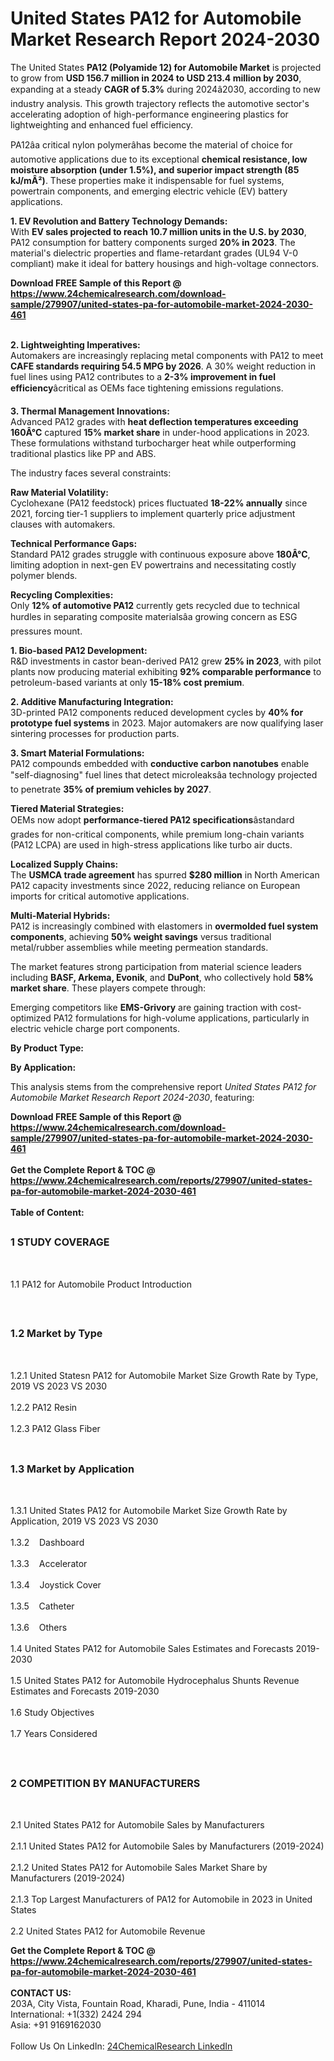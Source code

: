 <h1>United States PA12 for Automobile Market Research Report 2024-2030</h1><p>The United States <strong>PA12 (Polyamide 12) for Automobile Market</strong> is projected to grow from <strong>USD 156.7 million in 2024 to USD 213.4 million by 2030</strong>, expanding at a steady <strong>CAGR of 5.3%</strong> during 2024â2030, according to new industry analysis. This growth trajectory reflects the automotive sector's accelerating adoption of high-performance engineering plastics for lightweighting and enhanced fuel efficiency.</p><p>PA12âa critical nylon polymerâhas become the material of choice for automotive applications due to its exceptional <strong>chemical resistance, low moisture absorption (under 1.5%), and superior impact strength (85 kJ/mÂ²)</strong>. These properties make it indispensable for fuel systems, powertrain components, and emerging electric vehicle (EV) battery applications.</p><p><strong>1. EV Revolution and Battery Technology Demands:</strong><br>
With <strong>EV sales projected to reach 10.7 million units in the U.S. by 2030</strong>, PA12 consumption for battery components surged <strong>20% in 2023</strong>. The material's dielectric properties and flame-retardant grades (UL94 V-0 compliant) make it ideal for battery housings and high-voltage connectors.</p><div><b>Download FREE Sample of this Report @ 
            <a href="https://www.24chemicalresearch.com/download-sample/279907/united-states-pa-for-automobile-market-2024-2030-461">
            https://www.24chemicalresearch.com/download-sample/279907/united-states-pa-for-automobile-market-2024-2030-461</a></b></div><br><p><strong>2. Lightweighting Imperatives:</strong><br>
Automakers are increasingly replacing metal components with PA12 to meet <strong>CAFE standards requiring 54.5 MPG by 2026</strong>. A 30% weight reduction in fuel lines using PA12 contributes to a <strong>2-3% improvement in fuel efficiency</strong>âcritical as OEMs face tightening emissions regulations.</p><p><strong>3. Thermal Management Innovations:</strong><br>
Advanced PA12 grades with <strong>heat deflection temperatures exceeding 160Â°C</strong> captured <strong>15% market share</strong> in under-hood applications in 2023. These formulations withstand turbocharger heat while outperforming traditional plastics like PP and ABS.</p><p>The industry faces several constraints:</p><p><strong>Raw Material Volatility:</strong> <br>
Cyclohexane (PA12 feedstock) prices fluctuated <strong>18-22% annually</strong> since 2021, forcing tier-1 suppliers to implement quarterly price adjustment clauses with automakers.</p><p><strong>Technical Performance Gaps:</strong><br>Standard PA12 grades struggle with continuous exposure above <strong>180Â°C</strong>, limiting adoption in next-gen EV powertrains and necessitating costly polymer blends.</p><p><strong>Recycling Complexities:</strong><br>
Only <strong>12% of automotive PA12</strong> currently gets recycled due to technical hurdles in separating composite materialsâa growing concern as ESG pressures mount.</p><p><strong>1. Bio-based PA12 Development:</strong><br>
R&amp;D investments in castor bean-derived PA12 grew <strong>25% in 2023</strong>, with pilot plants now producing material exhibiting <strong>92% comparable performance</strong> to petroleum-based variants at only <strong>15-18% cost premium</strong>.</p><p><strong>2. Additive Manufacturing Integration:</strong><br>
3D-printed PA12 components reduced development cycles by <strong>40% for prototype fuel systems</strong> in 2023. Major automakers are now qualifying laser sintering processes for production parts.</p><p><strong>3. Smart Material Formulations:</strong><br>
PA12 compounds embedded with <strong>conductive carbon nanotubes</strong> enable "self-diagnosing" fuel lines that detect microleaksâa technology projected to penetrate <strong>35% of premium vehicles by 2027</strong>.</p><p><strong>Tiered Material Strategies:</strong><br>
OEMs now adopt <strong>performance-tiered PA12 specifications</strong>âstandard grades for non-critical components, while premium long-chain variants (PA12 LCPA) are used in high-stress applications like turbo air ducts.</p><p><strong>Localized Supply Chains:</strong><br>
The <strong>USMCA trade agreement</strong> has spurred <strong>$280 million</strong> in North American PA12 capacity investments since 2022, reducing reliance on European imports for critical automotive applications.</p><p><strong>Multi-Material Hybrids:</strong><br>
PA12 is increasingly combined with elastomers in <strong>overmolded fuel system components</strong>, achieving <strong>50% weight savings</strong> versus traditional metal/rubber assemblies while meeting permeation standards.</p><p>The market features strong participation from material science leaders including <strong>BASF, Arkema, Evonik</strong>, and <strong>DuPont</strong>, who collectively hold <strong>58% market share</strong>. These players compete through:</p><p>Emerging competitors like <strong>EMS-Grivory</strong> are gaining traction with cost-optimized PA12 formulations for high-volume applications, particularly in electric vehicle charge port components.</p><p><strong>By Product Type:</strong></p><p><strong>By Application:</strong></p><p>This analysis stems from the comprehensive report <em>United States PA12 for Automobile Market Research Report 2024-2030</em>, featuring:
</p><div><b>Download FREE Sample of this Report @ 
            <a href="https://www.24chemicalresearch.com/download-sample/279907/united-states-pa-for-automobile-market-2024-2030-461">
            https://www.24chemicalresearch.com/download-sample/279907/united-states-pa-for-automobile-market-2024-2030-461</a></b></div><br><div><b>Get the Complete Report & TOC @ 
            <a href="https://www.24chemicalresearch.com/reports/279907/united-states-pa-for-automobile-market-2024-2030-461">
            https://www.24chemicalresearch.com/reports/279907/united-states-pa-for-automobile-market-2024-2030-461</a></b></div><br>
            <b>Table of Content:</b><p><h2><span style="font-size:16px"><strong>1 STUDY COVERAGE</strong></span></h2><br />
<p>1.1 PA12 for Automobile Product Introduction</p><br />
<h2><span style="font-size:16px"><strong>1.2 Market by Type</strong></span></h2><br />
<p>1.2.1 United Statesn PA12 for Automobile Market Size Growth Rate by Type, 2019 VS 2023 VS 2030<br /><br />
1.2.2 PA12 Resin&nbsp;&nbsp; &nbsp;<br /><br />
1.2.3 PA12 Glass Fiber<br /><br />
<h2><span style="font-size:16px"><strong>1.3 Market by Application</strong></span></h2><br />
<p>1.3.1 United States PA12 for Automobile Market Size Growth Rate by Application, 2019 VS 2023 VS 2030<br /><br />
1.3.2&nbsp;&nbsp; &nbsp;Dashboard<br /><br />
1.3.3&nbsp;&nbsp; &nbsp;Accelerator<br /><br />
1.3.4&nbsp;&nbsp; &nbsp;Joystick Cover<br /><br />
1.3.5&nbsp;&nbsp; &nbsp;Catheter<br /><br />
1.3.6&nbsp;&nbsp; &nbsp;Others<br /><br />
1.4 United States PA12 for Automobile Sales Estimates and Forecasts 2019-2030<br /><br />
1.5 United States PA12 for Automobile Hydrocephalus Shunts Revenue Estimates and Forecasts 2019-2030<br /><br />
1.6 Study Objectives<br /><br />
1.7 Years Considered</p><br />
<h2><span style="font-size:16px"><strong>2 COMPETITION BY MANUFACTURERS</strong></span></h2><br />
<p>2.1 United States PA12 for Automobile Sales by Manufacturers<br /><br />
2.1.1 United States PA12 for Automobile Sales by Manufacturers (2019-2024)<br /><br />
2.1.2 United States PA12 for Automobile Sales Market Share by Manufacturers (2019-2024)<br /><br />
2.1.3 Top Largest Manufacturers of PA12 for Automobile in 2023 in United States<br /><br />
2.2 United States PA12 for Automobile Revenue</p><div><b>Get the Complete Report & TOC @ 
            <a href="https://www.24chemicalresearch.com/reports/279907/united-states-pa-for-automobile-market-2024-2030-461">
            https://www.24chemicalresearch.com/reports/279907/united-states-pa-for-automobile-market-2024-2030-461</a></b></div><br><b>CONTACT US:</b><br>
            203A, City Vista, Fountain Road, Kharadi, Pune, India - 411014<br>
            International: +1(332) 2424 294<br>
            Asia: +91 9169162030 <br><br>
            Follow Us On LinkedIn: <a href="https://www.linkedin.com/company/24chemicalresearch/">24ChemicalResearch LinkedIn</a>